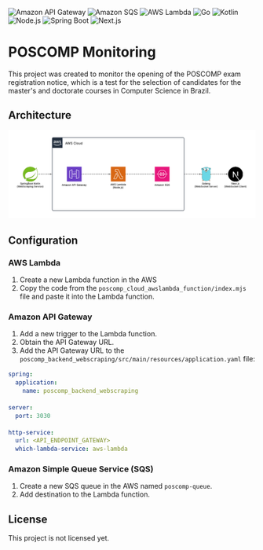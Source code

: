 ![Amazon API Gateway](https://img.shields.io/badge/Amazon%20API%20Gateway-FF4F8B.svg?logo=Amazon-API-Gateway&logoColor=white) ![Amazon SQS](https://img.shields.io/badge/Amazon%20SQS-FF4F8B.svg?logo=Amazon-SQS&logoColor=white) ![AWS Lambda](https://img.shields.io/badge/AWS%20Lambda-FF9900.svg?logo=AWS-Lambda&logoColor=white) ![Go](https://img.shields.io/badge/Go-00ADD8.svg?logo=Go&logoColor=white) ![Kotlin](https://img.shields.io/badge/Kotlin-7F52FF.svg?logo=Kotlin&logoColor=white) ![Node.js](https://img.shields.io/badge/Node.js-5FA04E.svg?logo=nodedotjs&logoColor=white) ![Spring Boot](https://img.shields.io/badge/Spring%20Boot-6DB33F.svg?logo=Spring-Boot&logoColor=white) ![Next.js](https://img.shields.io/badge/Next.js-000000.svg?logo=nextdotjs&logoColor=white)

# POSCOMP Monitoring

This project was created to monitor the opening of the POSCOMP exam registration notice, which is a test for the selection of candidates for the master's and doctorate courses in Computer Science in Brazil.

## Architecture

![Architecture](.github/poscomp%20monitoring.png)

## Configuration

### AWS Lambda

1. Create a new Lambda function in the AWS
2. Copy the code from the `poscomp_cloud_awslambda_function/index.mjs` file and paste it into the Lambda function.

### Amazon API Gateway

1. Add a new trigger to the Lambda function.
2. Obtain the API Gateway URL.
3. Add the API Gateway URL to the `poscomp_backend_webscraping/src/main/resources/application.yaml` file:

  ```yaml
  spring:
    application:
      name: poscomp_backend_webscraping

  server:
    port: 3030

  http-service:
    url: <API_ENDPOINT_GATEWAY>
    which-lambda-service: aws-lambda
  ```

### Amazon Simple Queue Service (SQS)

1. Create a new SQS queue in the AWS named `poscomp-queue`.
2. Add destination to the Lambda function.

## License

This project is not licensed yet.
